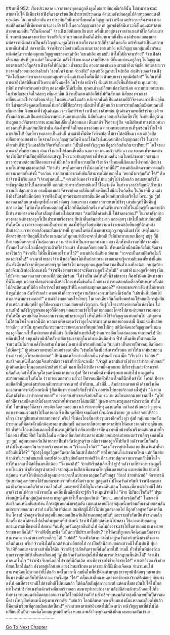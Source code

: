 ##บทที่ 952: เรื่องประหลาด
แววตาของทุกคนถูกดึงดูดโดยเสาสัมฤทธิ์เก้าสีนั้น ไม่สามารถจะละสายตาไปได้
มีเพียงจ้าวเฟิงที่ดวงตาซ้ายเป็นประกายประหลาด ด้านบนยังปกคลุมไปด้วยระลอกแสงสีทองอ่อน
ในเวลาเดียวกัน ตราประทับอัสนีเทวะทั้งหมดในวิญญาณจ้าวเฟิงสาดประกายเรืองรอง
แสงสมบัติหลากสีที่เพียรพยามจะล่วงล้ำเข้าไปในดวงวิญญาณของเขา ถูกพลังอัสนีเทวะที่เป็นอมตะทำลายล้างจนหมดสิ้น
“เป็นดังคาด!”
จ้าวเฟิงเอ่ยพึมพำเสียงเบา
ครั้งนี้เขาอยู่ห่างจากลำแสงเก้าสีใกล้เพียงเท่านี้ จากพลังของดวงตาซ้าย จ้าวเฟิงจึงสามารถมองเห็นมันได้ชัดเจนมากยิ่งขึ้น
องค์ประกอบของแสงมหัศจรรย์ดังกล่าวเป็นพลังวิญญาณ
พูดได้ว่า แสงเรืองรองเก้าสีที่ชวนตื่นตะลึง แท้จริงแล้วเป็นแค่ภาพมายาก็เท่านั้น!
ต่อจากนั้น จ้าวเฟิงวางมือข้างหนึ่งลงบนบ่าของตาเฒ่าอิง พลังวิญญาณกลุ่มหนึ่งพร้อมพลังอัสนีเทวะปกคลุมบนวิญญาณของตาเฒ่าอิง
‘ตาเฒ่าอิง อย่าขยับ ข้าไม่ได้มีเจตนาร้าย!’
จ้าวเฟิงส่งเสียงบอกทันที
วูบ แซ่ด!
ไม่นานนัก พลังชั่วร้ายและแสงสมบัติหลากสีที่แอบซ่อนอยู่ลึกๆ ในวิญญาณของตาเฒ่าอิงก็ถูกจ้าวเฟิงขจัดไปทีละน้อย
ชั่วขณะนั้น ดวงตาสองข้างของตาเฒ่าอิงแจ่มชัด ก่อนฉายแววหวาดกลัวออกมาอย่างลึกล้ำ
‘ขอบใจเจ้ามาก จ้าวเฟิง!’
ตาเฒ่าอิงสูดหายใจเข้าลึก ส่งเสียงบอกจ้าวเฟิง
“คิดไม่ถึงเลยว่าพวกเราจะตกหลุมพรางตั้งแต่เข้ามาในพื้นที่ต้องห้ามหุบเขาวายุทมิฬแล้ว!”
ในวินาทีที่ตาเฒ่าอิงได้สติขึ้นมาก็วิเคราะห์ทั้งหมดได้ ในใจปลงอนิจจัง
ตั้งแต่เข้ามายังพื้นที่ต้องห้ามหุบเขาวายุทมิฬ การกัดกร่อนอย่างช้าๆ ของลมมืดก็ได้เริ่มขึ้น ทุกคนต่างเปลี่ยนแปลงทีละน้อย ความทะเยอทะยานในส่วนลึกของจิตใจค่อยๆ เพิ่มมากขึ้น
ถึงจะเป็นตาเฒ่าอิงก็ยังไม่ทันสังเกต นิสัยของพวกเขาเปลี่ยนแปลงไปจากตัวตนจริงๆ ในตอนแรกเริ่มแล้ว
หลังจากนั้นก็เป็นแสงสมบัติวิจิตรตระการที่ทะลุขึ้นฟ้า ชี้นำและดึงดูดคนทั้งหมดให้มาถึงที่นี่ทีละก้าวๆ
เมื่อเข้าไปใต้ดินแล้ว ผลกระทบที่ลมมืดมีต่อทุกคนก็เพิ่มมากขึ้น
ถึงขนาดที่ว่าผู้เฒ่าชุดม่วงลงมือทำร้ายจ้าวเฟิงอย่างฉับพลัน ผู้เฒ่าเคราแพะก็เข้าร่วมวงด้วย ทั้งหมดล้วนแต่เป็นเพราะมีความทะยานอยากมากขึ้น นิสัยที่แสดงออกมาจึงบิดเบี้ยวไป
จิงข่ายที่อยู่ด้านข้างถูกแสงวิจิตรตระการและลมมืดเปลี่ยนให้อ่อนแอ เห็นแก่ตัว ไร้ความรู้สึก จนมีเพียงท่าทางน่าเวทนาอย่างคนที่เห็นแก่สมบัติเท่านั้น
ต้องโทษที่จิตใจของเขาอ่อนแอ ความทะเยอทะยานที่ซุกซ่อนไว้ในใจมีมากเกินไป!
บิดเบี้ยวจนกลายเป็นเช่นนี้ ตาเฒ่าอิงไม่มีหวังที่จะปลุกให้เขาได้สติขึ้นมา
ตาเฒ่าอิงปิดเปลือกตาลงสองข้าง โคจรพลังดวงวิญญาณทันที และใช้พลังทั้งหมดปกป้องวิญญาณเอาไว้ ในเวลาเดียวกันก็รับรู้ถึงแสงสีสันวิจิตรที่เบื้องหน้า
“เป็นถึงพลังวิญญาณที่สูงส่งลึกล้ำเกินจะเปรียบ!”
ในใจของตาเฒ่าอิงตื่นตระหนก ต่อมาจึงมองไปยังคนที่เหลือ
นอกจากเขาและจ้าวเฟิง แววตาของคนทั้งหมดต่างจ้องไปที่เสาหินสัมฤทธิ์ที่เปล่งแสงวูบไหว มองข้ามทุกอย่างไปจนหมดสิ้น
บนใบหน้าของพวกเขาเผยแววกระหายต่อสมบัติออกมาจนไม่มีเหลือ
แต่ในความเป็นจริงแล้ว ทั้งหมดนี้ผิดแผกไปจากปกติอย่างมากในสายตาของคนปกติ
“จ้าวเฟิง เหตุใดพวกเราจึงไม่ออกไปจากที่นี่?”
ตาเฒ่าอิงเกิดความหวาดกลัวอย่างมากต่อที่แห่งนี้
“รอก่อน หากสถานการณ์คับขันก็สามารถใช้ค่ายกลใน ‘หยกมังกรคุ้มกัน’ ได้!”
สีหน้าจ้าวเฟิงเรียบเฉย
“เจ้าหนุ่มคนนี้…” ตาเฒ่าอิงมองจ้าวเฟิงไม่ทะลุปรุโปร่งอีกแล้ว
ขอบเขตพลังขั้นราชันรุกคืบเข้าไปในสถานที่นี้ แต่กลับสามารถรักษาสติเอาไว้ได้แจ่มชัด ในช่วงเวลาสำคัญหน้าสิ่วหน้าขวานยังปลุกเขาด้วย
ยามนี้มองแสงอัศจรรย์หลากสีสันกลับเหมือนไม่มีอะไรเกิดขึ้น
ในวินาทีนี้ ตาเฒ่าอิงถึงขั้นสงสัยเล็กน้อย จ้าวเฟิงเป็นผู้มากความสามารถชั้นเลิศคนใดกลับมาเกิดหรือไม่
โครม วู้ม วู้ม!
แสงหลากสีบนเสาสัมฤทธิ์เบื้องหน้าค่อยๆ อ่อนแรงลง คมแสงสลายหายไปช้าๆ
เสาสัมฤทธิ์ฟื้นคืนสู่สภาวะเดิม!
ในห้องโถงทั้งหมดตกอยู่ในโลกที่มืดมิดอีกครั้ง
คนที่เตรียมจะจากไปในเมื่อครู่ทั้งหมดชะงักฝีเท้า สายตาจดจ้องที่เสาสัมฤทธิ์อย่างไม่ละสายตา
“สมบัติล้ำค่าเช่นนี้ ให้ข้าลองก่อน!”
ในเวลาดังกล่าว ดวงตาสองข้างของอูอวี้เป็นประกายเรืองรอง สีหน้าตื่นเต้นอย่างมาก และค่อยๆ เข้าไปใกล้เสาสัมฤทธิ์!
ทันใดนั้น แววตาของทุกคนเป็นประกาย มองไปที่อูอวี้อย่างมีความหวัง
ตาเฒ่าอิงยืนอยู่ที่ด้านหลัง สีหน้าฉายแววหวาดกลัวขณะที่มองภาพนี้
ทุกคนในห้องโถงแทบจะถูกจูงจมูกเดินเข้าไป
เหตุใดแสงอัศจรรย์หลากสีกลุ่มนี้ถึงเรืองแสงตอนที่ทุกคนกำลังจะจากไปพอดี
ยังมีปากทางแยกเมื่อครู่ อยู่ๆ ก็มีปีศาจลมมืดหลายตัวโผล่ออกมา ความจริงแล้วเป็นการบอกทางพวกเขา
อีกทั้งหลังจากที่ปีศาจลมมืดทั้งหมดในห้องโถงเมื่อครู่รวมตัวกรีดร้องแล้ว ทั้งหมดก็ถอยออกไป
ทั้งหมดนี้เหมือนมีพลังลี้ลับจัดแจงเอาไว้แล้ว
“จ้าวเฟิง ใต้พื้นนี้ซ่อนอะไรเอาไว้?”
ตาเฒ่าอิงส่งเสียงเอ่ยถาม
“อาจจะเป็นสมบัติหรือไม่ก็ของอย่างอื่น!”
ดวงตาซ้ายของจ้าวเฟิงเองก็มองไม่เห็นปลายทาง
เขาอยากจะรู้ความลับของที่แห่งนี้เช่นกัน ดังนั้นหลังจากที่ทุกคนค่อยๆ รุกคืบเข้าไป มองดูทุกคนสูญเสียความเป็นตัวเองทีละน้อย จนสุดท้ายแล้วจึงมาถึงห้องโถงแห่งนี้
“จ้าวเฟิง พวกเราควรจะขัดขวางอูอวี้หรือไม่!”
ตาเฒ่าอิงมองอูอวี้ค่อยๆ เดินไปยังค่ายกลลวดลายขาวทองที่ลึกลับซับซ้อน
“ไม่จำเป็น ต่อให้ครั้งนี้ข้าขัดขวาง ก็คงยังมีคนเดินทางมาที่นี่ไม่หยุด พวกเขาก็สามารถมาถึงห้องโถงแห่งนี้เช่นกัน อีกอย่าง การทดสอบคัดเลือกรัชทายาทครั้งต่อไปก็จะมีคนมาที่นี่อีก หรือว่าจะให้ข้าอยู่เฝ้าที่นี่ คอยห้ามทุกคนตลอด?”
คำตอบของจ้าวเฟิงทำให้ตาเฒ่าอิงพูดไม่ออก
อันที่จริงแล้ว ตาเฒ่าอิงก็อยากจะรู้ความลับของสถานที่แห่งนี้เช่นกัน
“เช่นนั้นก็ปล่อยไปตามเวรตามกรรมเถอะ!”
ตาเฒ่าอิงทอดถอนใจเงียบๆ ในเวลาเดียวกันก็เตรียมพร้อมใช้หยกมังกรคุ้มกัน
ด้านหน้าเสาสัมฤทธิ์!
อูอวี้ปิดดวงตา ปลดปล่อยพลังวิญญาณ รับรู้ถึงโครงสร้างค่ายกลในห้องโถง
ไม่นานนัก!
พลังวิญญาณของอูอวี้ก็ค่อยๆ หลอมรวมเข้าไปในค่ายกลและโคจรไปตามค่ายกลขาวอมทอง
ทันใดนั้น คราบเลือดไหลออกมาจากมุมปากของอูอวี้ เห็นได้ชัดว่าใช้จิตวิญญาณมากเกินไป
แต่ทุกคนไม่ได้สนใจเรื่องพวกนี้นัก พวกเขาเพียงแต่หวังว่าอูอวี้จะสามารถทำลายค่ายกลแห่งนี้ ถึงแม้จะเป็นรอยร้าวเล็กๆ เท่านั้น
ทุกคนเริ่มกระวนกระวายตามเวลาที่หมุนเวียนไปช้าๆ
สตินึกคิดและวิญญาณทั้งหมดของอูอวี้ตกลงไปในค่ายกลแห่งนี้แล้ว
ถึงขั้นที่ตัวเขายังไม่รู้ว่าตนกระอักเลือดสดออกมาหลายครั้ง!
ฉับพลันทันใด!
วายุเพลิงทมิฬก็หลั่งทะลักเข้ามาจากอุโมงค์ทางเดินอีกฟาก
ฟิ้ว!
เห็นเพียงปีศาจลมมืดจำนวนนับไม่ถ้วนหลั่งไหลเข้ามาในห้องโถงแห่งนี้พร้อมกับลมมืด
“แย่แล้ว เป็นพวกปีศาจลมมืดที่ถอยไปเมื่อครู่!”
ผู้เฒ่าเคราแพะตะโกนอย่างแตกตื่น
“เช่นนั้นก็ลงมือสังหารทั้งหมด อย่าให้พวกมันรบกวนปรมาจารย์อูอวี้ทำลายค่ายกล!”
สีหน้าของเจียงฮ่าวเยือกเย็น เตรียมตัวจะลงมือ
“เจียงฮ่าว ช้าก่อน!”
สมาชิกคนหนึ่งในกลุ่มเจียงฮ่าวขัดขวางเขาที่กำลังจะลงมือ
“เจ้าดูสิ พวกมันกำลังช่วยเราทำลายค่ายกล!”
ผู้เฒ่าคนนี้ตะโกนออกมาด้วยสีหน้ายินดี
มองเห็นได้ว่าปีศาจลมมืดมากมาย มีทั้งราชันและจักรพรรดิ ผลัดกันบุกเข้าไปในจุดใดจุดหนึ่งของค่ายกล
ตู้ม!
ปีศาจลมมืดตัวหนึ่งพุ่งทะยานเข้าไป และถูกดีดสะท้อนออกมาในทันใด ร่างกายแตกสลาย
ผลัวะ!
ปีศาจลมมืดตัวที่สองโจมตีฉีกทึ้งเข้าไป
โครม!
ปีศาจลมมืดตัวนี้ถูกพลังสะท้อนกลับกระแทกจนตาย!
ตัวที่สาม…ตัวที่สี่…
สีหน้าของตาเฒ่าอิงค้างแข็งเมื่อมองสถานการณ์เบื้องหน้านี้ รู้สึกเพียงหวาดกลัวจับขั้วหัวใจ ถอยร่นไปหลายก้าวอย่างไม่รู้ตัว
“ดี พวกมันกำลังช่วยเราทำลายค่ายกล!”
ดวงตาสองข้างของจิงข่ายเป็นประกาย ตะโกนออกมาอย่างตกใจ
“ดูไปแล้วปีศาจลมมืดเหล่านี้ยังอยากจะช่วยให้พวกเราได้สมบัติ!”
ผู้เฒ่าเคราแพะลูบเคราหัวเราะลั่น
ทันใดนั้น!
ใบหน้าอูอวี้ซีดขาว กระอักเลือดสดออกมา แล้วร่างกายก็ทรุดลงบนพื้น
แต่จิตสำนึกและวิญญาณของเขาหลอมรวมเข้าไปในค่ายกล ซึ่งเป็นจุดที่ปีศาจลมมืดเข้าโจมตีจนตัวตาย
วูบ แซ่ด!
รอยปริร้าวเล็กๆ ปรากฏขึ้นบนค่ายกลขาวทอง!
ครืน!
ทั้งห้องโถงสั่นอย่างรุนแรงอีกครั้ง
พู่ว ตู้ม!
กลุ่มหมอกควันประหลาดที่มืดดำดั่งหมึกล้อมรอบเสาสัมฤทธิ์ หอบเอากลิ่นอายมหาศาลที่ทำให้คนหวาดกลัวทะลุขึ้นบนฟ้า
ทั้งห้องโถงเหมือนตกลงไปในนรกภูมิทันที กลิ่นอายปีศาจที่หนาวเหน็บน่าพรั่นพรึงกดดันจนหายใจไม่ออก
เปรี๊ยะ ฟึ่บ!
ในทันใดนั้น ควันดำที่แปลกประหลาดทะลักออกมาตามรอยแตกร้าวเล็กๆ เหล่านั้น
วูบ วูบ!
กลุ่มหมอกควันสีดำกลายเป็นหัวสัตว์อสูรดุร้าย กลืนร่างของอูอวี้ไปทันที หลังจากนั้นก็กลับเข้าไปในหมอกควันจากรอยร้าวของค่ายกล
“เรื่องอะไรกัน?”
“แสงอัศจรรย์ทำไมกลายเป็นควันดำที่น่ากลัวเช่นนี้ได้?”
“ผู้อาวุโสอูอวี้ถูกควันดำกลืนกินเข้าไปแล้ว!”
ต่อให้ทุกคนโง่เง่าขนาดไหน แต่กลิ่นอายน่ากลัวที่แรงกล้าขนาดนี้ และยังต้องเผชิญภัยอันตรายต่อชีวิต ก็สามารถปลุกความหวาดกลัวขึ้นในใจ ทำให้พวกเขาได้สติขึ้นมาเล็กน้อย
“วิ่ง เฒ่าอิง!”
จ้าวเฟิงรีบส่งเสียงไป
พู่ว!
หลังจากที่ร่างกายของอูอวี้หายไปแล้ว หัวสัตว์อสูรน่าสะพรึงจากกลุ่มควันสีดำเพิ่มขนาดใหญ่ขึ้นหลายส่วน และพลันบีบเข้ามาที่กลุ่มคน จนทำให้เกิดแรงดึงดูดมหาศาลจากในปากของกลุ่มควันหัวอสูร
“อ๊าก! ช่วยข่าด้วย!”
จักรพรรดิรุ่นเยาว์กลุ่มเหลยทงได้รับผลกระทบจากที่แห่งนี้อย่างมาก ถูกดูดเข้าไปในควันดำทันที
จ้าวเฟิงและตาเฒ่าอิงสำแดงเคล็ดวิชาความเร็วทันที และหายตัวไปที่อุโมงค์ทางเดินก่อน
ในขณะที่ตาเฒ่าอิงหนีไปยังลากจิงข่ายไปด้วย
หลังจากนั้น คนอื่นที่เหลือเพิ่งจะรู้ตัว จึงหมุนตัวหนีไป
“อ๊าก นี่มันอะไรกัน?”
ปฐมเซียนผู้หนึ่งในกลุ่มผู้เฒ่าเคราแพะถูกดูดเข้าไปในกลุ่มควันดำ
“หยก…หยกมังกรคุ้มกัน!”
ในขณะที่สมาชิกคนหนึ่งสั่นสะท้าน ก็กระตุ้นหยกมังกรคุ้มกัน เมฆแสงลายมังกรกลุ่มหนึ่งพร้อมกับเงาค่ายกลพลันแผ่กระจายออกมา
สวบ!
แต่ในวินาทีต่อมา สมาชิกผู้นี้ที่ยังไม่ทันถูกส่งออกไป ก็ถูกหัวอสูรควันดำกลืนกิน
โครม!
หัวอสูรควันดำกลุ่มนี้แยกออกเป็นควันสีดำหลายกลุ่มทันที และรวมตัวกันเป็นหัวขนาดเล็กอีกครั้ง ก่อนไล่ตามไปกลืนกินทุกคนที่กำลังหนี
จ้าวเฟิงใช้ปีกอัสนีหนีไปพลาง ใช้ดวงตาซ้ายคอยดูสถานการณ์เบื้องหลังไปพลาง
“คนที่ถูกควันอสูรกลืนกินไป คิดไม่ถึงว่าจะเข้าไปในค่ายกลผ่านทางรอยร้าวขนาดเล็กได้!”
จ้าวเฟิงตื่นตะลึง
นี่เป็นกลวิธีประเภทใดกัน? ทำให้คนที่สูงหกเจ็ดฉื่อหดเล็กลงจนสามารถทะลวงผ่านรอยร้าวเล็กๆ ได้!
“แย่ล่ะ!”
จ้าวเฟิงค้นพบว่ามีหัวอสูรควันดำหัวหนึ่งตรงดิ่งมาจะกลืนกินเขา
พรึ่บ!
จ้าวเฟิงไม่สังเกตด้านล่างอีกต่อไป กางปีกอัสนีสยายออกแล้วหนีไปในทันที
ฟุ่บ!
วินาทีที่ออกมาจากทางเข้าชั้นใต้ดิน จ้าวเฟิงรู้ว่าภัยอันตรายที่นั่นก็หายไป!
ยามนี้ ทั่วทั้งพื้นที่ต้องห้ามหุบเขาวายุทมิฬยังสั่นสะเทือนอยู่
‘ดูไปแล้วควันดำกลุ่มนี้ยังไม่สามารถปรากฏบนพื้นดินได้!’
จ้าวเฟิงคาดเดาในใจ
“จ้าวเฟิง รีบหนีออกไปจากที่นี่กันเถิด บางทีอาจจะยังช่วยจิงข่ายได้!”
ตาเฒ่าอิงมองจิงข่ายที่สลบไสลไปแล้ว กังวลอยู่เล็กน้อย
อย่างไรสมาชิกขององค์ชายเก้าก็มีเพียงเจ็ดคน จำนวนคนไม่สามารถน้อยไปมากกว่านี้ได้แล้ว
แต่ในเวลานี้ ลมมืดในพื้นที่ต้องห้ามหุบเขาวายุทมิฬค่อยๆ หนาแน่นขึ้นมา เหมือนกลับไปที่สภาวะแรกเริ่มสุด
“ได้!”
คลื่นแสงสีทองบนดวงตาซ้ายของจ้าวเฟิงค่อยๆ อับแสงลงไป
คนที่ควรจะหนีไปต่างก็หนีไปหมดแล้ว ใต้ดินก็กลับสู่สภาวะสงบ!
แต่คนทั้งสองบินไปได้ไม่ไกลเท่าไหร่นัก!
กำแพงหินด้านข้างก็แตกร้าวออก ลมพายุทำลายล้างจากพลังมิติส่วนตัวทะลักออกไปทั่วทิศทาง
พายุหมุนดำมืดตลบออกมาจากใต้โลกมิติส่วนตัว!
ผลัวะ!
พายุหมุนสีดำกลุ่มนี้กลายเป็นปีศาจลมมืดร่างใหญ่ยักษ์ตนหนึ่งพุ่งมาหาจ้าวเฟิง
“แย่แล้ว โลกมิติมรดกของเซียนแห่งนั้นแหลกละเอียดไปแล้ว นี่คือพลังเซียนที่ถูกลมมืดแปดเปื้อน!”
ดวงตาของตาเฒ่าอิงมองไปเบื้องหน้า พลังวิญญาณที่ยังไม่ได้เปลี่ยนเป็นปีศาจลมมืดโดยสมบูรณ์ตัวหนึ่ง หอบเอาพลังวิญญาณเพลิงมืดมากมายกดดันเข้ามา
......................................


[Go To Next Chapter]( ./190.md)